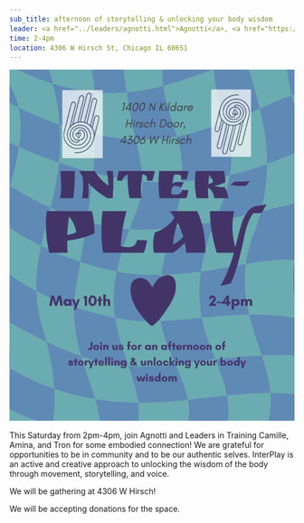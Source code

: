 ```yaml
---
sub_title: afternoon of storytelling & unlocking your body wisdom
leader: <a href="../leaders/agnotti.html">Agnotti</a>, <a href="https://camillekerner.com/" target="_blank">Camille</a>, <a href="https://www.embodydivergence.com/" target="_blank">Amina</a>, and Tron
time: 2-4pm
location: 4306 W Hirsch St, Chicago IL 60651
---
```


![embodied connection](/assets/images/2025-05-10.jpg "embodied connection")

This Saturday from 2pm-4pm, join Agnotti and Leaders in Training Camille, Amina,
and Tron for some embodied connection! We are grateful for opportunities to be
in community and to be our authentic selves. InterPlay is an active and creative
approach to unlocking the wisdom of the body through movement, storytelling, and
voice.

We will be gathering at 4306 W Hirsch!

We will be accepting donations for the space.
